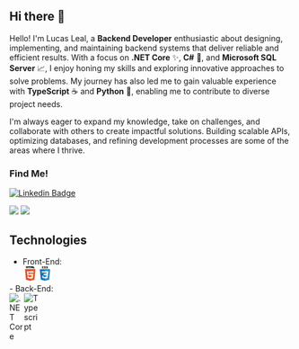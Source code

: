 ## Hi there 👋

Hello! I'm Lucas Leal, a **Backend Developer** enthusiastic about designing, implementing, and maintaining backend systems that deliver reliable and efficient results. With a focus on **.NET Core** ✨, **C#** 🔧, and **Microsoft SQL Server** 📈, I enjoy honing my skills and exploring innovative approaches to solve problems. My journey has also led me to gain valuable experience with **TypeScript** ☕ and **Python** 🔬, enabling me to contribute to diverse project needs.

I'm always eager to expand my knowledge, take on challenges, and collaborate with others to create impactful solutions. Building scalable APIs, optimizing databases, and refining development processes are some of the areas where I thrive.

### Find Me!
[![Linkedin Badge](https://img.shields.io/badge/linkedin-%230077B5.svg?&style=for-the-badge&logo=linkedin&logoColor=white)](https://www.linkedin.com/in/lucasleal2001/)

<div>
    <img height="180em" src="https://github-readme-stats-sigma-five.vercel.app/api?username=LucasXXI&count_private=true&theme=react&show_icons=true"/>
    <img height="180em" src="https://github-readme-stats-sigma-five.vercel.app/api/top-langs/?username=LucasXXI&theme=react&show_icons=true)](https://github.com/anuraghazra/github-readme-stats"/>
</div>

## Technologies
- Front-End: <div>
    <img align="left" alt="HTML5" width="26px" src="https://raw.githubusercontent.com/github/explore/80688e429a7d4ef2fca1e82350fe8e3517d3494d/topics/html/html.png" />
    <img align="left" alt="CSS3" width="26px" src="https://raw.githubusercontent.com/github/explore/80688e429a7d4ef2fca1e82350fe8e3517d3494d/topics/css/css.png" /> 
<br>    
- Back-End: <div>
<img align="left" alt=".NET Core" width="26px" src="https://e7.pngegg.com/pngimages/328/221/png-clipart-c-programming-language-logo-microsoft-visual-studio-net-framework-javascript-icon-purple-logo-thumbnail.png"/>
<img align="left" alt="Typescript" width="26px" src="https://www.vectorlogo.zone/logos/typescriptlang/typescriptlang-icon.svg"/>
<!--
**LucasXXI/LucasXXI** is a ✨ _special_ ✨ repository because its `README.md` (this file) appears on your GitHub profile.

Here are some ideas to get you started:

- 🔭 I’m currently working on ...
- 🌱 I’m currently learning ...
- 👯 I’m looking to collaborate on ...
- 🤔 I’m looking for help with ...
- 💬 Ask me about ...
- 📫 How to reach me: ...
- 😄 Pronouns: ...
- ⚡ Fun fact: ...
-->
